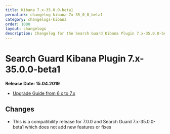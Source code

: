 ```yaml
---
title: Kibana 7.x-35.0.0-beta1
permalink: changelog-kibana-7x-35_0_0_beta1
category: changelogs-kibana
order: 1000
layout: changelogs
description: Changelog for the Search Guard Kibana Plugin 7.x-35.0.0-beta1
---
```


<!---
Copyright 2020 floragunn GmbH
-->

# Search Guard Kibana Plugin 7.x-35.0.0-beta1

**Release Date: 15.04.2019**

* [Upgrade Guide from 6.x to 7.x](../_docs_installation/installation_upgrading_6_7.md)

## Changes

* This is a compatibility release for 7.0.0 and Search Guard 7.x-35.0.0-beta1 which does not add new features or fixes

